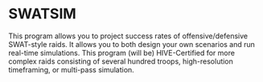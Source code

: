 # SWATSIM
This program allows you to project success rates of offensive/defensive SWAT-style raids. It allows you to both design your own scenarios and run real-time simulations. This program (will be) HIVE-Certified for more complex raids consisting of several hundred troops, high-resolution timeframing, or multi-pass simulation.
